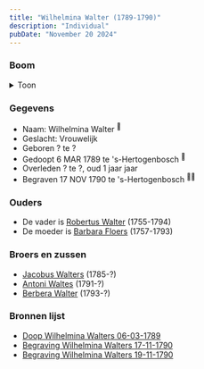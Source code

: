 ```yaml
---
title: "Wilhelmina Walter (1789-1790)"
description: "Individual"
pubDate: "November 20 2024"
---
```


### Boom
<details><summary>Toon</summary>

![test](https://www.plantuml.com/plantuml/svg/ZPBBRi8m44Nt_eeHBBf2IfG73qKKGedKHLk4ggAka9DCYHN7HhOHYX3_NXD2GLsqxAoPEzVdZZtHXYgpgpZH9HDRgcW5AStAZP8xaSyabmgCeaBR5Wf32fOZP4nb7CzdhBQcXWgh59K-bxH1XTBKMoGthXcdMiE1040iLOxglM1PAL3hAAee4-CnUEH8o0CicgiqEKzqbj9Qcvs65UNMkGDKmxFZkBu3q9rxIP34rlRmnP3dHuX6AKthTIgDuJWQWmylqoMu_I20nnkHBdUShwd8rvcIMgVIWbXr04_pcLKFVQi-NWXYgbAR0H8kRSWhG601adZkpRq_05oOBXg0_Zq0xW1UtpvE1DujGJJQOvupiJb9GXlfqqe6VeEIE8xZ3w7BsQOmDN8kznRdIDeTzNgjWhJCrq8xQGkdLXYGotKhnWla5HFqzzB307wUw__iORlymV2kxFrBTgV9JYOeSlirlm40)
</details>

### Gegevens
- Naam: Wilhelmina Walter <sup><a href="../s00274/" style="text-decoration:none" title="Doop Wilhelmina Walters 06-03-1789">:link:</a></sup>
- Geslacht: Vrouwelijk
- Geboren ? te ? 
- Gedoopt 6 MAR 1789 te 's-Hertogenbosch <sup><a href="../s00274/" style="text-decoration:none" title="Doop Wilhelmina Walters 06-03-1789">:link:</a></sup>
- Overleden ? te ?, oud 1 jaar jaar 
- Begraven 17 NOV 1790 te 's-Hertogenbosch <sup><a href="../s00280/" style="text-decoration:none" title="Begraving Wilhelmina Walters 17-11-1790">:link:</a><a href="../s00281/" style="text-decoration:none" title="Begraving Wilhelmina Walters 19-11-1790">:link:</a></sup>

### Ouders
- De vader is [Robertus Walter](../i00140/) (1755-1794)
- De moeder is [Barbara Floers](../i00145/) (1757-1793)

### Broers en zussen
- [Jacobus Walters](../i00164/) (1785-?)
- [Antoni Waltes](../i00166/) (1791-?)
- [Berbera Walter](../i00167/) (1793-?)

### Bronnen lijst
- [Doop Wilhelmina Walters 06-03-1789](../s00274/)
- [Begraving Wilhelmina Walters 17-11-1790](../s00280/)
- [Begraving Wilhelmina Walters 19-11-1790](../s00281/)